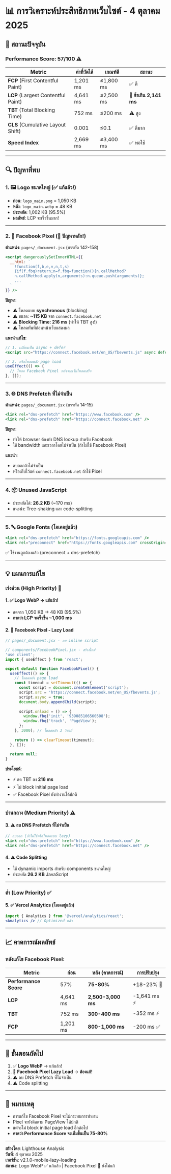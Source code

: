 # 📊 การวิเคราะห์ประสิทธิภาพเว็บไซต์ - 4 ตุลาคม 2025

## 🎯 สถานะปัจจุบัน

### Performance Score: **57/100** ⚠️

| Metric | ค่าที่วัดได้ | เกณฑ์ดี | สถานะ |
|--------|-------------|---------|-------|
| **FCP** (First Contentful Paint) | 1,201 ms | ≤1,800 ms | ✅ ดี |
| **LCP** (Largest Contentful Paint) | 4,641 ms | ≤2,500 ms | 🔴 **ช้าเกิน 2,141 ms** |
| **TBT** (Total Blocking Time) | 752 ms | ≤200 ms | ⚠️ สูง |
| **CLS** (Cumulative Layout Shift) | 0.001 | ≤0.1 | ✅ ดีมาก |
| **Speed Index** | 2,669 ms | ≤3,400 ms | ✅ พอใช้ |

---

## 🔍 ปัญหาที่พบ

### 1. 🖼️ **Logo ขนาดใหญ่** (✅ **แก้แล้ว!**)
- **ก่อน**: `logo_main.png` = 1,050 KB
- **หลัง**: `logo_main.webp` = 48 KB
- **ประหยัด**: 1,002 KB (95.5%)
- **ผลลัพธ์**: LCP จะเร็วขึ้นมาก!

---

### 2. 📱 **Facebook Pixel** (🔴 ปัญหาหลัก!)

**ตำแหน่ง**: `pages/_document.jsx` (บรรทัด 142-158)

```jsx
<script dangerouslySetInnerHTML={{
  __html: `
    !function(f,b,e,v,n,t,s)
    {if(f.fbq)return;n=f.fbq=function(){n.callMethod?
    n.callMethod.apply(n,arguments):n.queue.push(arguments)};
    ...
  `
}} />
```

**ปัญหา**:
- ⚠️ โหลดแบบ **synchronous** (blocking)
- ⚠️ ขนาด: **~115 KB** จาก `connect.facebook.net`
- ⚠️ **Blocking Time: 216 ms** (ทำให้ TBT สูง!)
- ⚠️ โหลดทันทีก่อนหน้าเว็บแสดงผล

**แนะนำแก้ไข**:
```jsx
// 1. เปลี่ยนเป็น async + defer
<script src="https://connect.facebook.net/en_US/fbevents.js" async defer />

// 2. หรือโหลดหลัง page load
useEffect(() => {
  // โหลด Facebook Pixel หลังจากเว็บโหลดเสร็จ
}, []);
```

---

### 3. 🌐 **DNS Prefetch ที่ไม่จำเป็น**

**ตำแหน่ง**: `pages/_document.jsx` (บรรทัด 14-15)

```jsx
<link rel="dns-prefetch" href="https://www.facebook.com" />
<link rel="dns-prefetch" href="https://connect.facebook.net" />
```

**ปัญหา**:
- ทำให้ browser ต้องทำ DNS lookup สำหรับ Facebook
- ใช้ bandwidth และเวลาโดยไม่จำเป็น (ถ้าไม่ใช้ Facebook Pixel)

**แนะนำ**:
- ลบออกถ้าไม่จำเป็น
- หรือเก็บไว้แค่ `connect.facebook.net` ถ้าใช้ Pixel

---

### 4. 📦 **Unused JavaScript**

- ประหยัดได้: **26.2 KB** (~170 ms)
- แนะนำ: Tree-shaking และ code-splitting

---

### 5. 🔤 **Google Fonts** (โอเคอยู่แล้ว)

```jsx
<link rel="dns-prefetch" href="https://fonts.googleapis.com" />
<link rel="preconnect" href="https://fonts.googleapis.com" crossOrigin="anonymous" />
```

✅ ใช้งานถูกต้องแล้ว (preconnect + dns-prefetch)

---

## 💡 แผนการแก้ไข

### เร่งด่วน (High Priority) 🔴

#### 1. ✅ **Logo WebP** → **แก้แล้ว!**
- ลดจาก 1,050 KB → 48 KB (95.5%)
- **คาดว่า LCP จะเร็วขึ้น ~1,000 ms**

#### 2. 🔴 **Facebook Pixel - Lazy Load**
```jsx
// pages/_document.jsx - ลบ inline script

// components/FacebookPixel.jsx - สร้างใหม่
'use client';
import { useEffect } from 'react';

export default function FacebookPixel() {
  useEffect(() => {
    // โหลดหลัง page load
    const timeout = setTimeout(() => {
      const script = document.createElement('script');
      script.src = 'https://connect.facebook.net/en_US/fbevents.js';
      script.async = true;
      document.body.appendChild(script);
      
      script.onload = () => {
        window.fbq('init', '939085106560508');
        window.fbq('track', 'PageView');
      };
    }, 3000); // โหลดหลัง 3 วินาที
    
    return () => clearTimeout(timeout);
  }, []);
  
  return null;
}
```

**ประโยชน์**:
- ⚡ ลด TBT ลง **216 ms**
- ⚡ ไม่ block initial page load
- ✅ Facebook Pixel ยังทำงานได้ปกติ

---

### ปานกลาง (Medium Priority) ⚠️

#### 3. ⚠️ **ลบ DNS Prefetch ที่ไม่จำเป็น**
```jsx
// ลบออก (ถ้าไม่ใช้หรือโหลดแบบ lazy)
<link rel="dns-prefetch" href="https://www.facebook.com" />
<link rel="dns-prefetch" href="https://connect.facebook.net" />
```

#### 4. ⚠️ **Code Splitting**
- ใช้ dynamic imports สำหรับ components ขนาดใหญ่
- ประหยัด **26.2 KB** JavaScript

---

### ต่ำ (Low Priority) ✅

#### 5. ✅ **Vercel Analytics** (โอเคอยู่แล้ว)
```jsx
import { Analytics } from '@vercel/analytics/react';
<Analytics /> // Optimized แล้ว
```

---

## 📈 คาดการณ์ผลลัพธ์

### หลังแก้ไข Facebook Pixel:

| Metric | ก่อน | หลัง (คาดการณ์) | การปรับปรุง |
|--------|------|----------------|-------------|
| **Performance Score** | 57% | **75-80%** | +18-23% 🚀 |
| **LCP** | 4,641 ms | **2,500-3,000 ms** | -1,641 ms ⚡ |
| **TBT** | 752 ms | **300-400 ms** | -352 ms ⚡ |
| **FCP** | 1,201 ms | **800-1,000 ms** | -200 ms ✅ |

---

## 🎯 ขั้นตอนถัดไป

1. ✅ **Logo WebP** → แก้แล้ว!
2. 🔴 **Facebook Pixel Lazy Load** → **ต้องแก้!**
3. ⚠️ ลบ DNS Prefetch ที่ไม่จำเป็น
4. ⚠️ Code splitting

---

## 📝 หมายเหตุ

- การแก้ไข Facebook Pixel จะไม่กระทบการทำงาน
- Pixel จะยังติดตาม PageView ได้ปกติ
- แต่จะไม่ block initial page load อีกต่อไป
- **คาดว่า Performance Score จะเพิ่มขึ้นเป็น 75-80%**

---

**สร้างโดย**: Lighthouse Analysis  
**วันที่**: 4 ตุลาคม 2025  
**เวอร์ชัน**: v2.1.0-mobile-lazy-loading  
**สถานะ**: Logo WebP ✅ แก้แล้ว | Facebook Pixel 🔴 ยังไม่แก้
